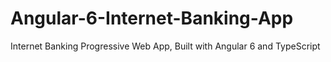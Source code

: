 # Angular-6-Internet-Banking-App
Internet Banking Progressive Web App, Built with Angular 6 and TypeScript
